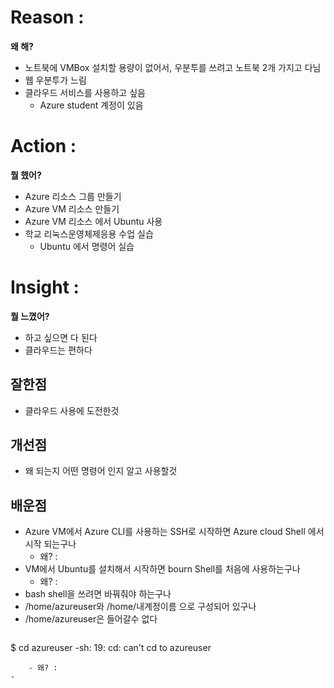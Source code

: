 # Reason : 

**왜 해?**

- 노트북에 VMBox 설치할 용량이 없어서, 우분투를 쓰려고 노트북 2개 가지고 다님
- 웹 우분투가 느림
- 클라우드 서비스를 사용하고 싶음
    - Azure student 계정이 있음
# Action : 

**뭘 했어?**

- Azure 리소스 그룹 만들기
- Azure VM 리소스 만들기
- Azure VM 리소스 에서 Ubuntu 사용
- 학교 리눅스운영체제응용 수업 실습
    - Ubuntu 에서 명령어 실습
# Insight : 

**뭘 느꼈어?**

- 하고 싶으면 다 된다
- 클라우드는 편하다
## 잘한점

- 클라우드 사용에 도전한것
## 개선점

- 왜 되는지 어떤 명령어 인지 알고 사용할것
## 배운점

- Azure VM에서 Azure CLI를 사용하는 SSH로 시작하면  Azure cloud Shell 에서 시작 되는구나
    - 왜? : 
- VM에서 Ubuntu를 설치해서 시작하면 bourn Shell를 처음에 사용하는구나
    - 왜? : 
- bash shell을 쓰려면 바꿔줘야 하는구나
- /home/azureuser와 /home/내계정이름 으로 구성되어 있구나
- /home/azureuser은 들어갈수 없다
    ```shell
 $  cd azureuser
-sh: 19: cd: can't cd to azureuser
```
    - 왜? : 
- 